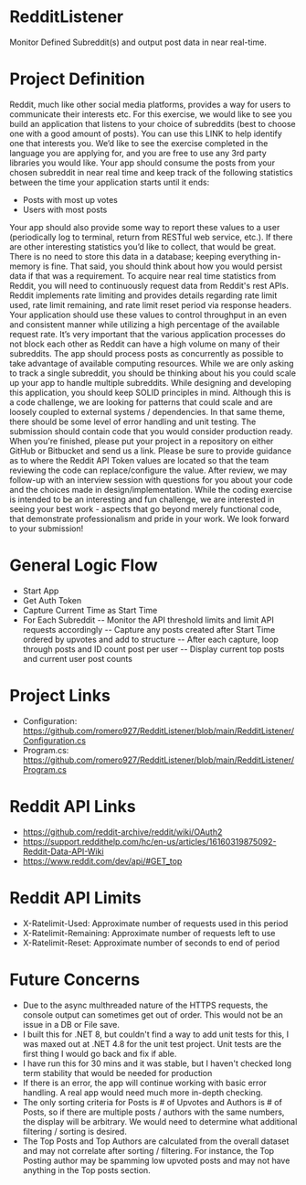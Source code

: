 # RedditListener
Monitor Defined Subreddit(s) and output post data in near real-time.

# Project Definition
Reddit, much like other social media platforms, provides a way for users to communicate their interests etc. For this exercise, we would like to see you build an application that listens to your choice of subreddits (best to choose one with a good amount of posts). You can use this LINK to help identify one that interests you.  We’d like to see the exercise completed in the language you are applying for, and you are free to use any 3rd party libraries you would like. Your app should consume the posts from your chosen subreddit in near real time and keep track of the following statistics between the time your application starts until it ends:
- Posts with most up votes
- Users with most posts
  
Your app should also provide some way to report these values to a user (periodically log to terminal, return from RESTful web service, etc.). If there are other interesting statistics you’d like to collect, that would be great. There is no need to store this data in a database; keeping everything in-memory is fine. That said, you should think about how you would persist data if that was a requirement. To acquire near real time statistics from Reddit, you will need to continuously request data from Reddit's rest APIs.  Reddit implements rate limiting and provides details regarding rate limit used, rate limit remaining, and rate limit reset period via response headers.  Your application should use these values to control throughput in an even and consistent manner while utilizing a high percentage of the available request rate. It’s very important that the various application processes do not block each other as Reddit can have a high volume on many of their subreddits.  The app should process posts as concurrently as possible to take advantage of available computing resources. While we are only asking to track a single subreddit, you should be thinking about his you could scale up your app to handle multiple subreddits. While designing and developing this application, you should keep SOLID principles in mind. Although this is a code challenge, we are looking for patterns that could scale and are loosely coupled to external systems / dependencies. In that same theme, there should be some level of error handling and unit testing. The submission should contain code that you would consider production ready. When you're finished, please put your project in a repository on either GitHub or Bitbucket and send us a link. Please be sure to provide guidance as to where the Reddit API Token values are located so that the team reviewing the code can replace/configure the value. After review, we may follow-up with an interview session with questions for you about your code and the choices made in design/implementation. While the coding exercise is intended to be an interesting and fun challenge, we are interested in seeing your best work - aspects that go beyond merely functional code, that demonstrate professionalism and pride in your work.  We look forward to your submission!

# General Logic Flow
- Start App
- Get Auth Token
- Capture Current Time as Start Time
- For Each Subreddit
  -- Monitor the API threshold limits and limit API requests accordingly
  -- Capture any posts created after Start Time ordered by upvotes and add to structure
  -- After each capture, loop through posts and ID count post per user
  -- Display current top posts and current user post counts

# Project Links
- Configuration: https://github.com/romero927/RedditListener/blob/main/RedditListener/Configuration.cs
- Program.cs: https://github.com/romero927/RedditListener/blob/main/RedditListener/Program.cs

# Reddit API Links
- https://github.com/reddit-archive/reddit/wiki/OAuth2
- https://support.reddithelp.com/hc/en-us/articles/16160319875092-Reddit-Data-API-Wiki
- https://www.reddit.com/dev/api/#GET_top

# Reddit API Limits
- X-Ratelimit-Used: Approximate number of requests used in this period
- X-Ratelimit-Remaining: Approximate number of requests left to use
- X-Ratelimit-Reset: Approximate number of seconds to end of period

# Future Concerns
- Due to the async multhreaded nature of the HTTPS requests, the console output can sometimes get out of order. This would not be an issue in a DB or File save.
- I built this for .NET 8, but couldn't find a way to add unit tests for this, I was maxed out at .NET 4.8 for the unit test project. Unit tests are the first thing I would go back and fix if able.
- I have run this for 30 mins and it was stable, but I haven't checked long term stability that would be needed for production
- If there is an error, the app will continue working with basic error handling. A real app would need much more in-depth checking.
- The only sorting criteria for Posts is # of Upvotes and Authors is # of Posts, so if there are multiple posts / authors with the same numbers, the display will be arbitrary. We would need to determine what additional filtering / sorting is desired.
- The Top Posts and Top Authors are calculated from the overall dataset and may not correlate after sorting / filtering. For instance, the Top Posting author may be spamming low upvoted posts and may not have anything in the Top posts section.

